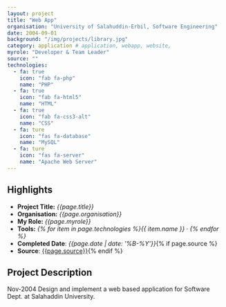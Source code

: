 ```yaml
---
layout: project
title: "Web App"
organisation: "University of Salahuddin-Erbil, Software Engineering"
date: 2004-09-01
background: "/img/projects/library.jpg"
category: application # application, webapp, website,
myrole: "Developer & Team Leader"
source: ""
technologies:
  - fa: true
    icon: "fab fa-php"
    name: "PHP"
  - fa: true
    icon: "fab fa-html5"
    name: "HTML"
  - fa: true
    icon: "fab fa-css3-alt"
    name: "CSS"
  - fa: ture
    icon: "fas fa-database"
    name: "MySQL"
  - fa: ture
    icon: "fas fa-server"
    name: "Apache Web Server"
---
```


## Highlights

- **Project Title:** _{{page.title}}_
- **Organisation:** _{{page.organisation}}_
- **My Role:** _{{page.myrole}}_
- **Tools:** _{% for item in page.technologies %}{{ item.name }}&nbsp;&middot;&nbsp;{% endfor %}_
- **Completed Date**: _{{page.date  | date: '%B-%Y'}}_{% if page.source %}
- **Source**: [{{page.source}}]({{page.source}}){% endif %}

## Project Description

Nov-2004 Design and implement a web based application for Software Dept. at Salahaddin University.
